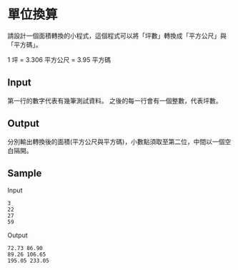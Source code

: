 # 單位換算

請設計一個面積轉換的小程式，這個程式可以將「坪數」轉換成「平方公尺」與「平方碼」。

1 坪 = 3.306 平方公尺 = 3.95 平方碼

## Input

第一行的數字代表有幾筆測試資料。
之後的每一行會有一個整數，代表坪數。

## Output

分別輸出轉換後的面積(平方公尺與平方碼)，小數點須取至第二位，中間以一個空白隔開。

## Sample

Input

```
3
22
27
59
```

Output

```
72.73 86.90
89.26 106.65
195.05 233.05
```
